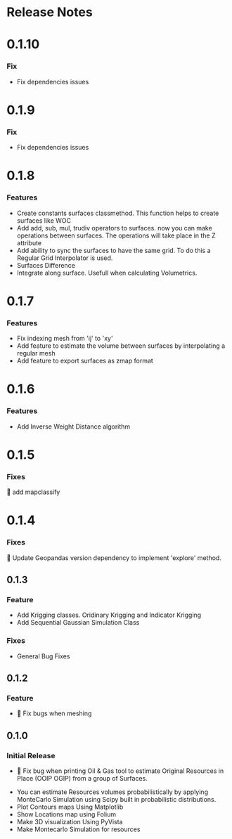 # Release Notes

# 0.1.10
### Fix
* Fix dependencies issues
# 0.1.9
### Fix
* Fix dependencies issues
# 0.1.8
### Features

* Create constants surfaces classmethod. This function helps to create surfaces like WOC
* Add add, sub, mul, trudiv operators to surfaces. now you can make operations between surfaces. The operations will take place in the Z attribute
* Add ability to sync the surfaces to have the same grid. To do this a Regular Grid Interpolator is used.
* Surfaces Difference 
* Integrate along surface. Usefull when calculating Volumetrics.

# 0.1.7
### Features

* Fix indexing mesh from 'ij' to 'xy'
* Add feature to estimate the volume between surfaces by interpolating a regular mesh
* Add feature to export surfaces as zmap format
# 0.1.6
### Features
* Add Inverse Weight Distance algorithm
# 0.1.5
### Fixes
👷 add mapclassify

# 0.1.4
### Fixes
👷 Update Geopandas version dependency to implement 'explore' method.

## 0.1.3
### Feature
* Add Krigging classes. Oridinary Krigging and Indicator Krigging
* Add Sequential Gaussian Simulation Class

### Fixes
* General Bug Fixes


## 0.1.2
### Feature
* 👷 Fix bugs when meshing

## 0.1.0
### Initial Release
* 👷 Fix bug when printing
Oil & Gas tool to estimate Original Resources in Place (OOIP OGIP) from a group of Surfaces. 

+ You can estimate Resources volumes probabilistically by applying MonteCarlo Simulation using Scipy built in probabilistic distributions.
+ Plot Contours maps Using Matplotlib
+ Show Locations map using Folium
+ Make 3D visualization Using PyVista
+ Make Montecarlo Simulation for resources